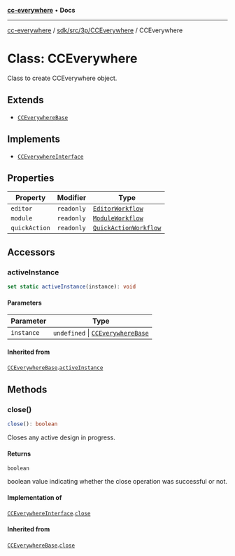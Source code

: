 [**cc-everywhere**](../../../../../index.md) • **Docs**

***

[cc-everywhere](../../../../../index.md) / [sdk/src/3p/CCEverywhere](../index.md) / CCEverywhere

# Class: CCEverywhere

Class to create CCEverywhere object.

## Extends

- [`CCEverywhereBase`](../../../CCEverywhereBase/classes/CCEverywhereBase.md)

## Implements

- [`CCEverywhereInterface`](../../CCEverywhere.types/interfaces/CCEverywhereInterface.md)

## Properties

| Property | Modifier | Type |
| ------ | ------ | ------ |
| `editor` | `readonly` | [`EditorWorkflow`](../../../workflows/3p/EditorWorkflow/classes/EditorWorkflow.md) |
| `module` | `readonly` | [`ModuleWorkflow`](../../../workflows/3p/ModuleWorkflow/classes/ModuleWorkflow.md) |
| `quickAction` | `readonly` | [`QuickActionWorkflow`](../../../workflows/3p/QuickActionWorkflow/classes/QuickActionWorkflow.md) |

## Accessors

### activeInstance

```ts
set static activeInstance(instance): void
```

#### Parameters

| Parameter | Type |
| ------ | ------ |
| `instance` | `undefined` \| [`CCEverywhereBase`](../../../CCEverywhereBase/classes/CCEverywhereBase.md) |

#### Inherited from

[`CCEverywhereBase`](../../../CCEverywhereBase/classes/CCEverywhereBase.md).[`activeInstance`](../../../CCEverywhereBase/classes/CCEverywhereBase.md#activeinstance)

## Methods

### close()

```ts
close(): boolean
```

Closes any active design in progress.

#### Returns

`boolean`

boolean value indicating whether the close operation was successful or not.

#### Implementation of

[`CCEverywhereInterface`](../../CCEverywhere.types/interfaces/CCEverywhereInterface.md).[`close`](../../CCEverywhere.types/interfaces/CCEverywhereInterface.md#close)

#### Inherited from

[`CCEverywhereBase`](../../../CCEverywhereBase/classes/CCEverywhereBase.md).[`close`](../../../CCEverywhereBase/classes/CCEverywhereBase.md#close)
